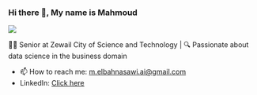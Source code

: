 ### Hi there 👋, My name is Mahmoud
![](https://media.licdn.com/dms/image/C4D12AQGULB6eKdE_Uw/article-cover_image-shrink_720_1280/0/1570685436791?e=2147483647&v=beta&t=gIRTs9AT6MV3hT6JZLP6yFKW6sPXSwZywCTmqG2-wKI)

👨‍💻 Senior at Zewail City of Science and Technology | 🔍 Passionate about data science in the business domain

- 📫 How to reach me: m.elbahnasawi.ai@gmail.com
- LinkedIn: [Click here](https://www.linkedin.com/in/melbahnasawi/)
